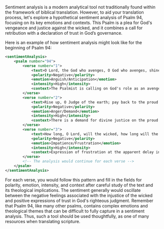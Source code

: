 Sentiment analysis is a modern analytical tool not traditionally found within the framework of biblical translation. However, to aid your translation process, let's explore a hypothetical sentiment analysis of Psalm 94, focusing on its key emotions and contexts. This Psalm is a plea for God's vengeance and justice against the wicked, and it combines a call for retribution with a declaration of trust in God’s governance.

Here is an example of how sentiment analysis might look like for the beginning of Psalm 94:

```xml
<sentimentAnalysis>
    <psalm number="94">
        <verse number="1">
            <text>O Lord, the God who avenges, O God who avenges, shine forth.</text>
            <polarity>Negative</polarity>
            <emotion>Anguish/Anticipation</emotion>
            <intensity>High</intensity>
            <context>The Psalmist is calling on God's role as an avenger against the wicked.</context>
        </verse>
        <verse number="2">
            <text>Rise up, O Judge of the earth; pay back to the proud what they deserve.</text>
            <polarity>Negative</polarity>
            <emotion>Anger/Demand</emotion>
            <intensity>High</intensity>
            <context>There is a demand for divine justice on the proud and wicked.</context>
        </verse>
        <verse number="3">
            <text>How long, O Lord, will the wicked, how long will the wicked be jubilant?</text>
            <polarity>Negative</polarity>
            <emotion>Impatience/Frustration</emotion>
            <intensity>High</intensity>
            <context>Expression of frustration at the apparent delay in God's justice.</context>
        </verse>
        <!-- The analysis would continue for each verse -->
    </psalm>
</sentimentAnalysis>
```

For each verse, you would follow this pattern and fill in the fields for polarity, emotion, intensity, and context after careful study of the text and its theological implications. The sentiment generally would oscillate between the negative feelings associated with the injustice of the wicked and positive expressions of trust in God's righteous judgment. Remember that Psalm 94, like many other psalms, contains complex emotions and theological themes that can be difficult to fully capture in a sentiment analysis. Thus, such a tool should be used thoughtfully, as one of many resources when translating scripture.